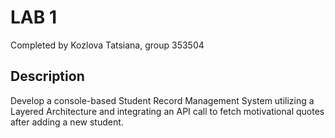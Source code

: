 # LAB 1

Completed by Kozlova Tatsiana, group 353504

## Description

Develop a console-based Student Record Management System utilizing
a Layered Architecture and integrating an API call to fetch motivational
quotes after adding a new student. 